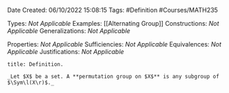 <div class="topSpace"></div>

Date Created: 06/10/2022 15:08:15
Tags: #Definition #Courses/MATH235

Types: _Not Applicable_
Examples: [[Alternating Group]]
Constructions: _Not Applicable_
Generalizations: _Not Applicable_

Properties: _Not Applicable_
Sufficiencies: _Not Applicable_
Equivalences: _Not Applicable_
Justifications: _Not Applicable_

``` ad-Definition
title: Definition.

_Let $X$ be a set. A **permutation group on $X$** is any subgroup of $\Sym\l(X\r)$._

```
